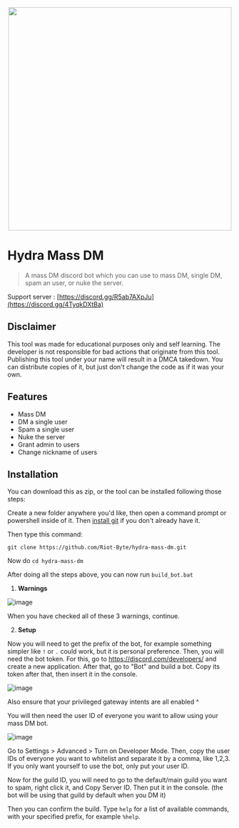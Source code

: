<p align='center'><img src="https://user-images.githubusercontent.com/71534600/255708800-55bf5018-e8f7-4af3-9829-faa9acdf153c.png" width=500 /></p>

# Hydra Mass DM
> A mass DM discord bot which you can use to mass DM, single DM, spam an user, or nuke the server.

Support server : [https://discord.gg/R5ab7AXpJu](https://discord.gg/4TyqkDXtBa)

## Disclaimer
This tool was made for educational purposes only and self learning. The developer is not responsible for bad actions that originate from this tool. Publishing this tool under your name will result in a DMCA takedown. You can distribute copies of it, but just don't change the code as if it was your own.

## Features
- Mass DM
- DM a single user
- Spam a single user
- Nuke the server
- Grant admin to users
- Change nickname of users

## Installation

You can download this as zip, or the tool can be installed following those steps:

Create a new folder anywhere you'd like, then open a command prompt or powershell inside of it. Then [install git](https://git-scm.com/book/en/v2/Getting-Started-The-Command-Line) if you don't already have it.

Then type this command:

```git clone https://github.com/Riot-Byte/hydra-mass-dm.git```

Now do `cd hydra-mass-dm`

After doing all the steps above, you can now run `build_bot.bat`

1. **Warnings**

![image](https://github.com/Riot-Byte/hydra-mass-dm/assets/71534600/94ba199e-0fc3-47da-835a-ffa60f5c0aa0)

When you have checked all of these 3 warnings, continue.

2. **Setup**

Now you will need to get the prefix of the bot, for example something simpler like `!` or `.` could work, but it is personal preference.
Then, you will need the bot token. For this, go to https://discord.com/developers/ and create a new application. After that, go to "Bot" and build a bot. Copy its token after that, then insert it in the console.

![image](https://github.com/Riot-Byte/hydra-mass-dm/assets/71534600/5f038701-666d-41a5-8d13-c1ee44ed671e)

Also ensure that your privileged gateway intents are all enabled ^

You will then need the user ID of everyone you want to allow using your mass DM bot.

![image](https://github.com/Riot-Byte/hydra-mass-dm/assets/71534600/50ae851a-9f21-4e1f-928f-99003308bd0e)

Go to Settings > Advanced > Turn on Developer Mode. Then, copy the user IDs of everyone you want to whitelist and separate it by a comma, like 1,2,3. If you only want yourself to use the bot, only put your user ID.

Now for the guild ID, you will need to go to the default/main guild you want to spam, right click it, and Copy Server ID. Then put it in the console. (the bot will be using that guild by default when you DM it)

Then you can confirm the build. Type `help` for a list of available commands, with your specified prefix, for example `%help`.

